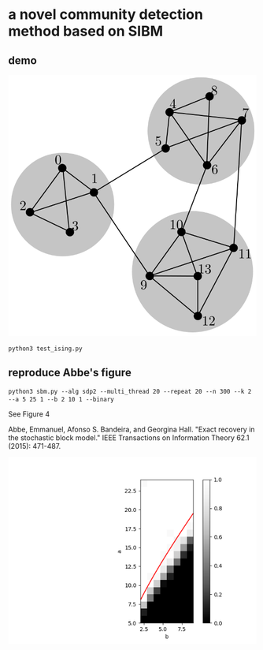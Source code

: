 # a novel community detection method based on SIBM
## demo
![](./Network_Community_Structure.svg)

```
python3 test_ising.py
```

## reproduce Abbe's figure
```
python3 sbm.py --alg sdp2 --multi_thread 20 --repeat 20 --n 300 --k 2 --a 5 25 1 --b 2 10 1 --binary
```
See Figure 4

Abbe, Emmanuel, Afonso S. Bandeira, and Georgina Hall. "Exact recovery in the stochastic block model." IEEE Transactions on Information Theory 62.1 (2015): 471-487.

![](./sdp2.png)
